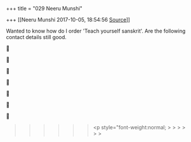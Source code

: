 +++
title = "029 Neeru Munshi"

+++
[[Neeru Munshi	2017-10-05, 18:54:56 [Source](https://groups.google.com/g/samskrita/c/sahtf-i5c-E)]]



Wanted to know how do I order 'Teach yourself sanskrit'. Are the following contact details still good.















> 
> > > 
> > > > 
> > > > > 
> > > > > > 
> > > > > > 
> > > > > > \<p style="font-weight:normal; > > > > > > 
> > > > > > 
> > > > > > 
> > > > 
> > > > 
> > 

